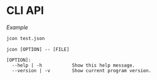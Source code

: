 # CLI API

*Example*

```bash
jcon test.json
```

```man
jcon [OPTION] -- [FILE]

[OPTION]:
  --help | -h           Show this help message.
  --version | -v        Show current program version.
```

